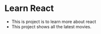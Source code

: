# Learn React

- This is project is to learn more about react
- This project shows all the latest movies. 
